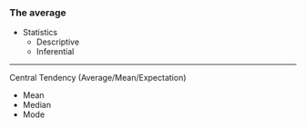 ### The average

- Statistics
  - Descriptive
  - Inferential

---

Central Tendency (Average/Mean/Expectation)

- Mean
- Median
- Mode
